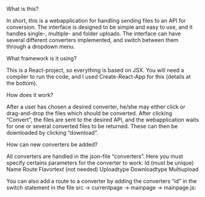 What is this?

In short, this is a webapplication for handling sending files to an API for conversion. The interface is designed to be simple and easy to use, and it handles single-, multiple- and folder uploads. The interface can have several different converters implemented, and switch between them through a dropdown menu.


What framework is it using?

This is a React-project, so everything is based on JSX. You will need a compiler to run the code, and I used Create-React-App for this (details at the bottom).

How does it work?

After a user has chosen a desired converter, he/she may either click or drag-and-drop the files which should be converted. After clicking “Convert”, the files are sent to the desired API, and the webapplication waits for one or several converted files to be returned. These can then be downloaded by clicking “download”. 


How can new converters be added?

All converters are handled in the json-file “converters”. Here you must specify certains parameters for the converter to work:
Id (must be unique)
Name
Route
Flavortext (not needed)
Uploadtype
Downloadtype
Multiupload

You can also add a route to a converter by adding the converters “id” in the switch statement in the file src -> currentpage -> mainpage -> mainpage.js:

<Switch>
	  <Route path='/DESIRED_ROUTE render={() => 
	  this.routeMount(CONVERTER_ID)
	  }/>
</ Switch>






This project was bootstrapped with [Create React App](https://github.com/facebook/create-react-app).

## Available Scripts

In the project directory, you can run:

### `npm start`

Runs the app in the development mode.<br>
Open [http://localhost:3000](http://localhost:3000) to view it in the browser.

The page will reload if you make edits.<br>
You will also see any lint errors in the console.

### `npm test`

Launches the test runner in the interactive watch mode.<br>
See the section about [running tests](https://facebook.github.io/create-react-app/docs/running-tests) for more information.

### `npm run build`

Builds the app for production to the `build` folder.<br>
It correctly bundles React in production mode and optimizes the build for the best performance.

The build is minified and the filenames include the hashes.<br>
Your app is ready to be deployed!

See the section about [deployment](https://facebook.github.io/create-react-app/docs/deployment) for more information.

### `npm run eject`

**Note: this is a one-way operation. Once you `eject`, you can’t go back!**

If you aren’t satisfied with the build tool and configuration choices, you can `eject` at any time. This command will remove the single build dependency from your project.

Instead, it will copy all the configuration files and the transitive dependencies (Webpack, Babel, ESLint, etc) right into your project so you have full control over them. All of the commands except `eject` will still work, but they will point to the copied scripts so you can tweak them. At this point you’re on your own.

You don’t have to ever use `eject`. The curated feature set is suitable for small and middle deployments, and you shouldn’t feel obligated to use this feature. However we understand that this tool wouldn’t be useful if you couldn’t customize it when you are ready for it.

## Learn More

You can learn more in the [Create React App documentation](https://facebook.github.io/create-react-app/docs/getting-started).

To learn React, check out the [React documentation](https://reactjs.org/).
